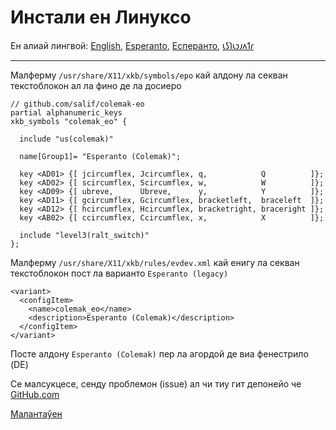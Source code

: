 # Инстали ен Линуксо

Ен алиай лингвой: [English](LINUX.md), [Esperanto](LINUX.eo.md), [Есперанто](LINUX.eo-cyrl.md), [𐑧𐑕𐑐𐑧𐑮𐑨𐑵𐑑𐑩](LINUX.eo-shaw.md)

---

Малферму `/usr/share/X11/xkb/symbols/epo` кай алдону ла секван текстоблокон ал ла фино де ла досиеро

```
// github.com/salif/colemak-eo
partial alphanumeric_keys
xkb_symbols "colemak_eo" {

  include "us(colemak)"

  name[Group1]= "Esperanto (Colemak)";

  key <AD01> {[ jcircumflex, Jcircumflex, q,            Q          ]};
  key <AD02> {[ scircumflex, Scircumflex, w,            W          ]};
  key <AD09> {[ ubreve,      Ubreve,      y,            Y          ]};
  key <AD11> {[ gcircumflex, Gcircumflex, bracketleft,  braceleft  ]};
  key <AD12> {[ hcircumflex, Hcircumflex, bracketright, braceright ]};
  key <AB02> {[ ccircumflex, Ccircumflex, x,            X          ]};

  include "level3(ralt_switch)"
};
```

Малферму `/usr/share/X11/xkb/rules/evdev.xml` кай енигу ла секван текстоблокон пост ла варианто `Esperanto (legacy)`

```
<variant>
  <configItem>
    <name>colemak_eo</name>
    <description>Esperanto (Colemak)</description>
  </configItem>
</variant>
```

Посте алдону `Esperanto (Colemak)` пер ла агордой де виа фенестрило \(DE\)

Се малсукцесе, сенду проблемон \(issue\) ал чи тиу гит депонейо че [GitHub.com](https://github.com/salif/colemak-eo/issues/new/choose)

[Малантаўен](./README.eo-cyrl.md)

